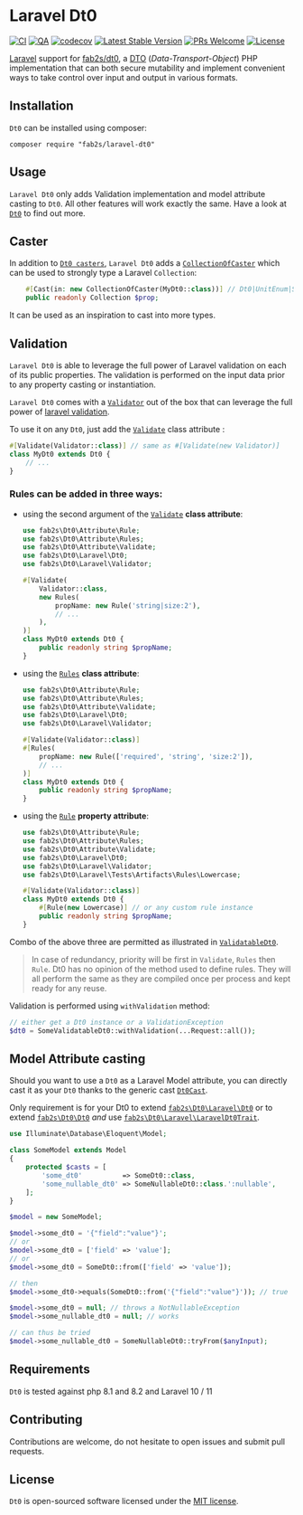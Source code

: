 # Laravel Dt0

[![CI](https://github.com/fab2s/laravel-dt0/actions/workflows/ci.yml/badge.svg)](https://github.com/fab2s/laravel-dt0/actions/workflows/ci.yml) [![QA](https://github.com/fab2s/laravel-dt0/actions/workflows/qa.yml/badge.svg)](https://github.com/fab2s/laravel-dt0/actions/workflows/qa.yml) [![codecov](https://codecov.io/gh/fab2s/laravel-dt0/graph/badge.svg?token=YE6AYEDA64)](https://codecov.io/gh/fab2s/laravel-dt0) [![Latest Stable Version](http://poser.pugx.org/fab2s/laravel-dt0/v)](https://packagist.org/packages/fab2s/laravel-dt0) [![PRs Welcome](https://img.shields.io/badge/PRs-welcome-brightgreen.svg?style=flat)](http://makeapullrequest.com) [![License](http://poser.pugx.org/fab2s/dt0/license)](https://packagist.org/packages/fab2s/dt0)

[Laravel](https://laravel.com/) support for [fab2s/dt0](https://github.com/fab2s/dt0), a [DTO](https://en.wikipedia.org/wiki/Data_transfer_object) (_Data-Transport-Object_) PHP implementation that can both secure mutability and implement convenient ways to take control over input and output in various formats.

## Installation

`Dt0` can be installed using composer:

```shell
composer require "fab2s/laravel-dt0"
```

## Usage

`Laravel Dt0` only adds Validation implementation and model attribute casting to `Dt0`. All other features will work exactly the same. Have a look at  [`Dt0`](https://github.com/fab2s/dt0) to find out more.

## Caster

In addition to [`Dt0 casters`](https://github.com/fab2s/dt0/tree/main/src/docs/casters.md), `Laravel Dt0` adds a [`CollectionOfCaster`](./src/Caster/CollectionOfCaster.php) which can be used to strongly type a Laravel `Collection`:

````php
    #[Cast(in: new CollectionOfCaster(MyDt0::class))] // Dt0|UnitEnum|ScalarType|string
    public readonly Collection $prop;
````

It can be used as an inspiration to cast into more types.

## Validation

`Laravel Dt0` is able to leverage the full power of Laravel validation on each of its public properties. The validation is performed on the input data prior to any property casting or instantiation.

`Laravel Dt0` comes with a [`Validator`](./src/Validator.php) out of the box that can leverage the full power of [laravel validation](https://laravel.com/docs/master/validation). 

To use it on any `Dt0`, just add the [`Validate`](https://github.com/fab2s/dt0/blob/main/src/Attribute/Validate.php) class attribute :

````php
#[Validate(Validator::class)] // same as #[Validate(new Validator)]
class MyDt0 extends Dt0 {
    // ...
}
````

### Rules can be added in three ways:

- using the second argument of the [`Validate`](https://github.com/fab2s/dt0/blob/main/src/Attribute/Validate.php) **class attribute**:

    ````php
    use fab2s\Dt0\Attribute\Rule;
    use fab2s\Dt0\Attribute\Rules;
    use fab2s\Dt0\Attribute\Validate;
    use fab2s\Dt0\Laravel\Dt0;
    use fab2s\Dt0\Laravel\Validator;
    
    #[Validate(
        Validator::class,
        new Rules(
            propName: new Rule('string|size:2'),
            // ...
        ),
    )]
    class MyDt0 extends Dt0 {
        public readonly string $propName;
    }
    ````

- using the [`Rules`](https://github.com/fab2s/dt0/blob/main/src/Attribute/Rules.php) **class attribute**:

    ````php
    use fab2s\Dt0\Attribute\Rule;
    use fab2s\Dt0\Attribute\Rules;
    use fab2s\Dt0\Attribute\Validate;
    use fab2s\Dt0\Laravel\Dt0;
    use fab2s\Dt0\Laravel\Validator;
    
    #[Validate(Validator::class)]
    #[Rules(
        propName: new Rule(['required', 'string', 'size:2']),
        // ...
    )]
    class MyDt0 extends Dt0 {
        public readonly string $propName;
    }
    ````
  
- using the [`Rule`](https://github.com/fab2s/dt0/blob/main/src/Attribute/Rule.php) **property attribute**:

    ````php
    use fab2s\Dt0\Attribute\Rule;
    use fab2s\Dt0\Attribute\Rules;
    use fab2s\Dt0\Attribute\Validate;
    use fab2s\Dt0\Laravel\Dt0;
    use fab2s\Dt0\Laravel\Validator;
    use fab2s\Dt0\Laravel\Tests\Artifacts\Rules\Lowercase;
    
    #[Validate(Validator::class)]
    class MyDt0 extends Dt0 {
        #[Rule(new Lowercase)] // or any custom rule instance
        public readonly string $propName;
    }
    ````

Combo of the above three are permitted as illustrated in [`ValidatableDt0`](./tests/Artifacts/ValidatableDt0.php). 

> In case of redundancy, priority will be first in `Validate`, `Rules` then `Rule`.
> Dt0 has no opinion of the method used to define rules. They will all perform the same as they are compiled once per process and kept ready for any reuse.

Validation is performed using `withValidation` method:

```php
// either get a Dt0 instance or a ValidationException
$dt0 = SomeValidatableDt0::withValidation(...Request::all());
```

## Model Attribute casting

Should you want to use a `Dt0` as a Laravel Model attribute, you can directly cast it as your `Dt0` thanks to the generic cast [`Dt0Cast`](./src/Casts/Dt0Cast.php). 

Only requirement is for your Dt0 to extend [`fab2s\Dt0\Laravel\Dt0`](./src/Dt0.php) or to extend [`fab2s\Dt0\Dt0`](https://github.com/fab2s/dt0/blob/main/src/Dt0.php) _and_ use [`fab2s\Dt0\Laravel\LaravelDt0Trait`](./src/LaravelDt0Trait.php).

````php
use Illuminate\Database\Eloquent\Model;

class SomeModel extends Model
{
    protected $casts = [
        'some_dt0'          => SomeDt0::class,
        'some_nullable_dt0' => SomeNullableDt0::class.':nullable',
    ];
}

$model = new SomeModel;

$model->some_dt0 = '{"field":"value"}';
// or 
$model->some_dt0 = ['field' => 'value'];
// or 
$model->some_dt0 = SomeDt0::from(['field' => 'value']);

// then
$model->some_dt0->equals(SomeDt0::from('{"field":"value"}')); // true

$model->some_dt0 = null; // throws a NotNullableException
$model->some_nullable_dt0 = null; // works

// can thus be tried
$model->some_nullable_dt0 = SomeNullableDt0::tryFrom($anyInput);
````

## Requirements

`Dt0` is tested against php 8.1 and 8.2 and Laravel 10 / 11

## Contributing

Contributions are welcome, do not hesitate to open issues and submit pull requests.

## License

`Dt0` is open-sourced software licensed under the [MIT license](http://opensource.org/licenses/MIT).
